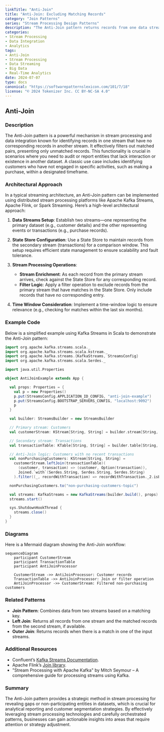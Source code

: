 ```yaml
---
linkTitle: "Anti-Join"
title: "Anti-Join: Excluding Matching Records"
category: "Join Patterns"
series: "Stream Processing Design Patterns"
description: "The Anti-Join pattern returns records from one data stream where no matching records exist in another stream, valuable for identifying non-intersecting entities such as customers without recent purchases."
categories:
- Stream Processing
- Data Integration
- Analytics
tags:
- Anti-Join
- Stream Processing
- Data Streaming
- Big Data
- Real-Time Analytics
date: 2024-07-07
type: docs
canonical: "https://softwarepatternslexicon.com/101/7/18"
license: "© 2024 Tokenizer Inc. CC BY-NC-SA 4.0"
---
```


## Anti-Join

### Description

The Anti-Join pattern is a powerful mechanism in stream processing and data integration known for identifying records in one stream that have no corresponding records in another stream. It effectively filters out matched pairs, presenting only unmatched records. This functionality is crucial in scenarios where you need to audit or report entities that lack interaction or existence in another dataset. A classic use case includes identifying customers who have not engaged in specific activities, such as making a purchase, within a designated timeframe.

### Architectural Approach

In a typical streaming architecture, an Anti-Join pattern can be implemented using distributed stream processing platforms like Apache Kafka Streams, Apache Flink, or Spark Streaming. Here’s a high-level architectural approach:

1. **Data Streams Setup**: Establish two streams—one representing the primary dataset (e.g., customer details) and the other representing events or transactions (e.g., purchase records).

2. **State Store Configuration**: Use a State Store to maintain records from the secondary stream (transactions) for a comparison window. This setup requires efficient state management to ensure scalability and fault tolerance.

3. **Stream Processing Operations**:
    - **Stream Enrichment**: As each record from the primary stream arrives, check against the State Store for any corresponding record.
    - **Filter Logic**: Apply a filter operation to exclude records from the primary stream that have matches in the State Store. Only include records that have no corresponding entry.
   
4. **Time Window Consideration**: Implement a time-window logic to ensure relevance (e.g., checking for matches within the last six months).

### Example Code

Below is a simplified example using Kafka Streams in Scala to demonstrate the Anti-Join pattern:

```scala
import org.apache.kafka.streams.scala._
import org.apache.kafka.streams.scala.kstream._
import org.apache.kafka.streams.{KafkaStreams, StreamsConfig}
import org.apache.kafka.streams.scala.Serdes._

import java.util.Properties

object AntiJoinExample extends App {

  val props: Properties = {
    val p = new Properties()
    p.put(StreamsConfig.APPLICATION_ID_CONFIG, "anti-join-example")
    p.put(StreamsConfig.BOOTSTRAP_SERVERS_CONFIG, "localhost:9092")
    p
  }

  val builder: StreamsBuilder = new StreamsBuilder

  // Primary stream: Customers
  val customerStream: KStream[String, String] = builder.stream[String, String]("customer-topic")

  // Secondary stream: Transactions
  val transactionTable: KTable[String, String] = builder.table[String, String]("transaction-topic")

  // Anti-Join logic: Customers with no recent transactions
  val nonPurchasingCustomers: KStream[String, String] =
    customerStream.leftJoin(transactionTable)(
      (customer, transaction) => (customer, Option(transaction)),
      Joined.`with`(Serdes.String, Serdes.String, Serdes.String)
    ).filter((_, recordWithTransaction) => recordWithTransaction._2.isEmpty)

  nonPurchasingCustomers.to("non-purchasing-customers-topic")

  val streams: KafkaStreams = new KafkaStreams(builder.build(), props)
  streams.start()

  sys.ShutdownHookThread {
    streams.close()
  }
}
```

### Diagrams

Here is a Mermaid diagram showing the Anti-Join workflow:

```mermaid
sequenceDiagram
    participant CustomerStream
    participant TransactionTable
    participant AntiJoinProcessor

    CustomerStream ->> AntiJoinProcessor: Customer records
    TransactionTable ->> AntiJoinProcessor: Join or filter operation
    AntiJoinProcessor ->> CustomerStream: Filtered non-purchasing customers
```

### Related Patterns

- **Join Pattern**: Combines data from two streams based on a matching key.
- **Left Join**: Returns all records from one stream and the matched records from the second stream, if available.
- **Outer Join**: Returns records when there is a match in one of the input streams.

### Additional Resources

- Confluent’s [Kafka Streams Documentation](https://docs.confluent.io/platform/current/streams/index.html).
- Apache Flink’s [Join library](https://nightlies.apache.org/flink/flink-docs-release-1.13/dev/stream/operators/joining.html).
- "Stream Processing with Apache Kafka" by Mitch Seymour – A comprehensive guide for processing streams using Kafka.

### Summary

The Anti-Join pattern provides a strategic method in stream processing for revealing gaps or non-participating entities in datasets, which is crucial for analytical reporting and customer segmentation strategies. By effectively leveraging stream processing technologies and carefully orchestrated patterns, businesses can gain actionable insights into areas that require attention or strategy adjustment.
